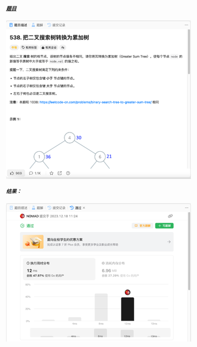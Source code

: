 ##### [题目](https://leetcode.cn/problems/convert-bst-to-greater-tree/description/)
![pic](img.png)
##### 结果：
![pic](result.png)